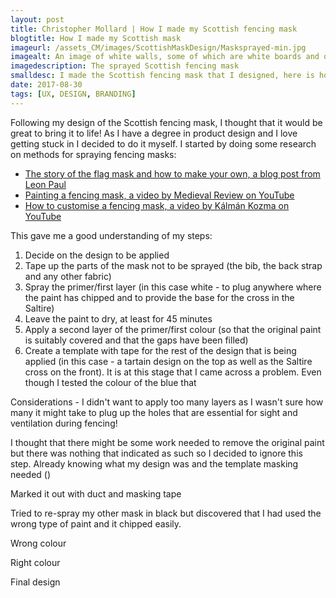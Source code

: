 ```yaml
---
layout: post
title: Christopher Mollard | How I made my Scottish fencing mask
blogtitle: How I made my Scottish mask
imageurl: /assets_CM/images/ScottishMaskDesign/Masksprayed-min.jpg
imagealt: An image of white walls, some of which are white boards and others which are not
imagedescription: The sprayed Scottish fencing mask
smalldesc: I made the Scottish fencing mask that I designed, here is how I did it and what I learned
date: 2017-08-30
tags: [UX, DESIGN, BRANDING]
---
```

<p>
Following my design of the Scottish fencing mask, I thought that it would be great to bring it to life!  As I have a degree in product design and I love getting stuck in I decided to do it myself. I started by doing some research on methods for spraying fencing masks:

<ul>
    <li><a href="https://www.leonpaul.com/blog/the-story-of-the-flag-mask-and-how-to-make-your-own/" target="_blank">The story of the flag mask and how to make your own, a blog post from Leon Paul</a></li>
    <li><a href="https://www.youtube.com/watch?v=Vm3IZgFvrBM" target="_blank">Painting a fencing mask, a video by Medieval Review on YouTube</a></li>
    <li><a href="https://www.youtube.com/watch?v=Sd4xcPezta0" target="_blank">How to customise a fencing mask, a video by Kálmán Kozma on YouTube</a></li>
</ul>

This gave me a good understanding of my steps:

<ol>
    <li>Decide on the design to be applied</li>
    <li>Tape up the parts of the mask not to be sprayed (the bib, the back strap and any other fabric)</li>
    <li>Spray the primer/first layer (in this case white - to plug anywhere where the paint has chipped and to provide the base for the cross in the Saltire)</li>
    <li>Leave the paint to dry, at least for 45 minutes</li>
    <li>Apply a second layer of the primer/first colour (so that the original paint is suitably covered and that the gaps have been filled)</li>
    <li>Create a template with tape for the rest of the design that is being applied (in this case - a tartain design on the top as well as the Saltire cross on the front).  It is at this stage that I came across a problem.  Even though I tested the colour of the blue that</li>
</ol>


Considerations - I didn't want to apply too many layers as I wasn't sure how many it might take to plug up the holes that are essential for sight and ventilation during fencing!

I thought that there might be some work needed to remove the original paint but there was nothing that indicated as such so I decided to ignore this step.  Already knowing what my design was and the template masking needed ()

Marked it out with duct and masking tape

Tried to re-spray my other mask in black but discovered that I had used the wrong type of paint and it chipped easily.

Wrong colour

Right colour

Final design
</p>